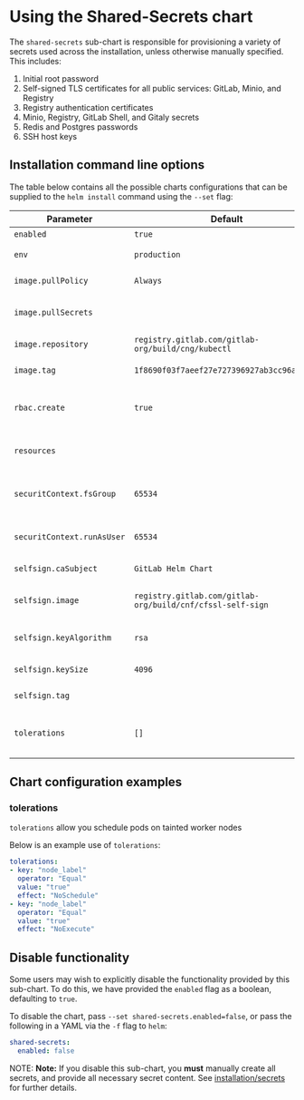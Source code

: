# Using the Shared-Secrets chart

The `shared-secrets` sub-chart is responsible for provisioning a variety of secrets
used across the installation, unless otherwise manually specified. This includes:

1. Initial root password
1. Self-signed TLS certificates for all public services: GitLab, Minio, and Registry
1. Registry authentication certificates
1. Minio, Registry, GitLab Shell, and Gitaly secrets
1. Redis and Postgres passwords
1. SSH host keys

## Installation command line options

The table below contains all the possible charts configurations that can be supplied
to the `helm install` command using the `--set` flag:

| Parameter                  | Default             | Description                         | 
| -------------------------- | ------------------- | ----------------------------------- | 
| `enabled`                  | `true`              | [See Below](#disable-functionality) | 
| `env`                      | `production`        | Rails environment                   | 
| `image.pullPolicy`         | `Always`            | Gitaly image pull policy            | 
| `image.pullSecrets`        |                     | Secrets for the image repository    | 
| `image.repository`         | `registry.gitlab.com/gitlab-org/build/cng/kubectl` | Gitaly image repository | 
| `image.tag`                | `1f8690f03f7aeef27e727396927ab3cc96ac89e7` | Gitaly image tag | 
| `rbac.create`              | `true`              | Create RBAC roles and bindings      | 
| `resources`                |                     | resource requests, limits           | 
| `securitContext.fsGroup`   | `65534`             | User ID to mount filesystems as     | 
| `securitContext.runAsUser` | `65534`             | User ID to run the container as     | 
| `selfsign.caSubject`       | `GitLab Helm Chart` | selfsign CA Subject                 | 
| `selfsign.image`           | `registry.gitlab.com/gitlab-org/build/cnf/cfssl-self-sign` | selfsign image repository | 
| `selfsign.keyAlgorithm`    | `rsa`               | selfsign cert key algorithm         | 
| `selfsign.keySize`         | `4096`              | selfsign cert key size              | 
| `selfsign.tag`             |                     | selfsign image tag                  | 
| `tolerations`              | `[]`                | Toleration labels for pod assignment|

## Chart configuration examples

### tolerations
`tolerations` allow you schedule pods on tainted worker nodes

Below is an example use of `tolerations`:
```YAML
tolerations:
- key: "node_label"
  operator: "Equal"
  value: "true"
  effect: "NoSchedule"
- key: "node_label"
  operator: "Equal"
  value: "true"
  effect: "NoExecute"
```

## Disable functionality

Some users may wish to explicitly disable the functionality provided by this sub-chart.
To do this, we have provided the `enabled` flag as a boolean, defaulting to `true`.

To disable the chart, pass `--set shared-secrets.enabled=false`, or pass the following
in a YAML via the `-f` flag to `helm`:

```YAML
shared-secrets:
  enabled: false
```

NOTE: **Note:** If you disable this sub-chart, you **must** manually create all secrets,
  and provide all necessary secret content. See [installation/secrets](../../installation/secrets.md#manual-secret-creation-optional)
  for further details.
